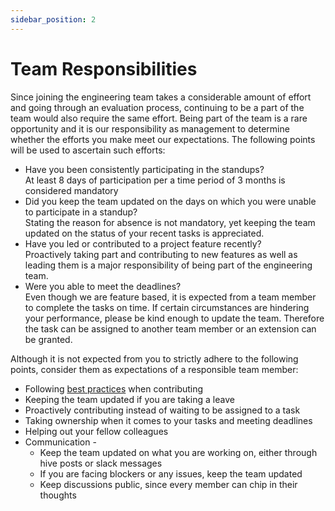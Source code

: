 ```yaml
---
sidebar_position: 2
---
```


# Team Responsibilities

Since joining the engineering team takes a considerable amount of effort and going through an evaluation process, continuing to be a part of the team would also require the same effort. Being part of the team is a rare opportunity and it is our responsibility as management to determine whether the efforts you make meet our expectations. The following points will be used to ascertain such efforts:

- Have you been consistently participating in the standups?  
At least 8 days of participation per a time period of 3 months is considered mandatory
- Did you keep the team updated on the days on which you were unable to participate in a standup?  
Stating the reason for absence is not mandatory, yet keeping the team updated on the status of your recent tasks is appreciated.
- Have you led or contributed to a project feature recently?  
Proactively taking part and contributing to new features as well as leading them is a major responsibility of being part of the engineering team.
- Were you able to meet the deadlines?  
Even though we are feature based, it is expected from a team member to complete the tasks on time. If certain circumstances are hindering your performance, please be kind enough to update the team. Therefore the task can be assigned to another team member or an extension can be granted.


Although it is not expected from you to strictly adhere to the following points, consider them as expectations of a responsible team member:

- Following [best practices](https://github.com/miniskynet/sef-site/blob/master/CONTRIBUTING.md) when contributing
- Keeping the team updated if you are taking a leave
- Proactively contributing instead of waiting to be assigned to a task
- Taking ownership when it comes to your tasks and meeting deadlines
- Helping out your fellow colleagues 
- Communication -  
  - Keep the team updated on what you are working on, either through hive posts or slack messages
  - If you are facing blockers or any issues, keep the team updated
  - Keep discussions public, since every member can chip in their thoughts
